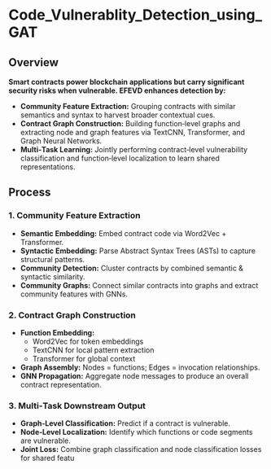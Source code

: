 # Code_Vulnerablity_Detection_using_GAT
## Overview

**Smart contracts power blockchain applications but carry significant security risks when vulnerable. EFEVD enhances detection by:**

- **Community Feature Extraction:** Grouping contracts with similar semantics and syntax to harvest broader contextual cues.  
- **Contract Graph Construction:** Building function‑level graphs and extracting node and graph features via TextCNN, Transformer, and Graph Neural Networks.  
- **Multi‑Task Learning:** Jointly performing contract‑level vulnerability classification and function‑level localization to learn shared representations.

## Process

### 1. Community Feature Extraction
- **Semantic Embedding:** Embed contract code via Word2Vec + Transformer.  
- **Syntactic Embedding:** Parse Abstract Syntax Trees (ASTs) to capture structural patterns.  
- **Community Detection:** Cluster contracts by combined semantic & syntactic similarity.  
- **Community Graphs:** Connect similar contracts into graphs and extract community features with GNNs.

### 2. Contract Graph Construction
- **Function Embedding:**  
  - Word2Vec for token embeddings  
  - TextCNN for local pattern extraction  
  - Transformer for global context  
- **Graph Assembly:** Nodes = functions; Edges = invocation relationships.  
- **GNN Propagation:** Aggregate node messages to produce an overall contract representation.

### 3. Multi‑Task Downstream Output
- **Graph‑Level Classification:** Predict if a contract is vulnerable.  
- **Node‑Level Localization:** Identify which functions or code segments are vulnerable.  
- **Joint Loss:** Combine graph classification and node classification losses for shared featu

